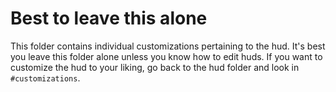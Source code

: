 # Best to leave this alone
This folder contains individual customizations pertaining to the hud.
It's best you leave this folder alone unless you know how to edit huds.
If you want to customize the hud to your liking, go back to the hud folder and look in `#customizations`.
